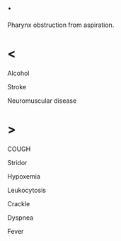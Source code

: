 # .

Pharynx obstruction from aspiration.

# <

Alcohol

Stroke

Neuromuscular disease

# >

COUGH

Stridor

Hypoxemia

Leukocytosis

Crackle

Dyspnea

Fever

